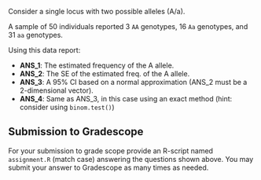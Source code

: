 
Consider a single locus with two possible alleles (A/a).

A sample of 50 individuals reported 3 `AA` genotypes, 16 `Aa` genotypes, and 31 `aa` genotypes.

Using this data report:

  - **ANS_1**: The estimated frequency of the A allele.
  - **ANS_2**: The SE of the estimated freq. of the A allele.
  - **ANS_3**: A 95% CI based on a normal approximation (ANS_2 must be a 2-dimensional vector).
  - **ANS_4**: Same as ANS_3, in this case using an exact method (hint: consider using `binom.test()`)

## Submission to Gradescope

  For your submission to grade scope provide an R-script named `assignment.R` (match case) answering the questions shown above. 
  You may submit your answer to Gradescope as many times as needed.
